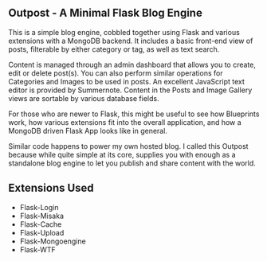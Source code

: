## Outpost - A Minimal Flask Blog Engine
This is a simple blog engine, cobbled together using Flask and various extensions with a MongoDB backend. It includes
a basic front-end view of posts, filterable by either category or tag, as well as text search.

Content is managed through an admin dashboard that allows you to create, edit or delete post(s). 
You can also perform similar operations for Categories and Images to be used in posts.
An excellent JavaScript text editor is provided by Summernote. Content in the Posts and Image Gallery
views are sortable by various database fields.

For those who are newer to Flask, this might be useful to see how Blueprints work, how various
extensions fit into the overall application, and how a MongoDB driven Flask App looks like in general.

Similar code happens to power my own hosted blog. I called this Outpost because while quite simple
at its core, supplies you with enough as a standalone blog engine to let you publish and share content
with the world.

## Extensions Used

- Flask-Login
- Flask-Misaka
- Flask-Cache
- Flask-Upload
- Flask-Mongoengine
- Flask-WTF


